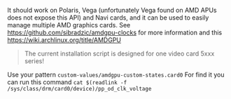 It should work on Polaris, Vega (unfortunately Vega found on AMD APUs does not expose this API) and Navi cards, and it can be used to easily manage multiple AMD graphics cards.
See https://github.com/sibradzic/amdgpu-clocks for more information and this https://wiki.archlinux.org/title/AMDGPU

> The current installation script is designed for one video card 5xxx series!

Use your pattern `custom-values/amdgpu-custom-states.card0`
For find it you can run this command
```cat $(readlink -f /sys/class/drm/card0/device)/pp_od_clk_voltage```

